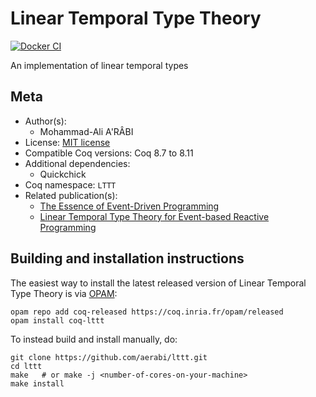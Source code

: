 <!---
This file was generated from `meta.yml`, please do not edit manually.
Follow the instructions on https://github.com/coq-community/templates to regenerate.
--->
# Linear Temporal Type Theory

[![Docker CI][docker-action-shield]][docker-action-link]

[docker-action-shield]: https://github.com/aerabi/lttt/workflows/Docker%20CI/badge.svg?branch=master
[docker-action-link]: https://github.com/aerabi/lttt/actions?query=workflow:"Docker%20CI"




An implementation of linear temporal types


## Meta

- Author(s):
  - Mohammad-Ali A'RÂBI
- License: [MIT license](LICENSE)
- Compatible Coq versions: Coq 8.7 to 8.11
- Additional dependencies:
  - Quickchick
- Coq namespace: `LTTT`
- Related publication(s):
  - [The Essence of Event-Driven Programming](https://128.232.0.20/~nk480/essence-of-events.pdf) 
  - [Linear Temporal Type Theory for Event-based Reactive Programming](https://www.semanticscholar.org/paper/Linear-Temporal-Type-Theory-for-Event-based-Paykin-Krishnaswami/4b8eccab1340c9d1035728ba5b198eab41ab66f3) 

## Building and installation instructions

The easiest way to install the latest released version of Linear Temporal Type Theory
is via [OPAM](https://opam.ocaml.org/doc/Install.html):

```shell
opam repo add coq-released https://coq.inria.fr/opam/released
opam install coq-lttt
```

To instead build and install manually, do:

``` shell
git clone https://github.com/aerabi/lttt.git
cd lttt
make   # or make -j <number-of-cores-on-your-machine> 
make install
```



